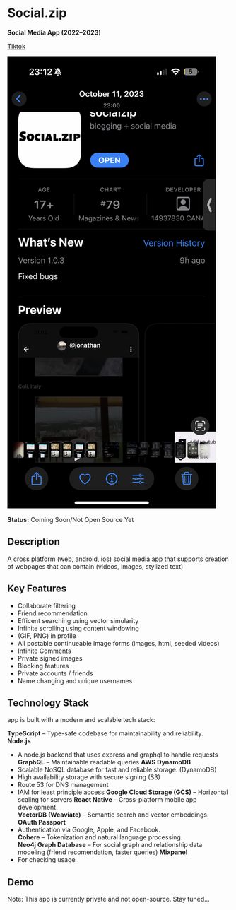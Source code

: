 # Social.zip  
**Social Media App (2022–2023)**  

[Tiktok](https://www.tiktok.com/@social..zip)

![App Store Image](app_store_image_of_app.PNG)  

**Status:** Coming Soon/Not Open Source Yet  

## Description
A cross platform (web, android, ios) social media app that supports creation of webpages that can contain (videos, images, stylized text)

## Key Features
- Collaborate filtering
- Friend recommendation
- Efficent searching using vector simularity
- Infinite scrolling using content windowing
- (GIF, PNG) in profile
- All postable continueable image forms (images, html, seeded videos)
- Infinite Comments
- Private signed images
- Blocking features
- Private accounts / friends
- Name changing and unique usernames


## Technology Stack
app is built with a modern and scalable tech stack:  

**TypeScript** 
– Type-safe codebase for maintainability and reliability.  
**Node.js**
- A node.js backend that uses express and graphql to handle requests
**GraphQL** 
– Maintainable readable queries 
**AWS DynamoDB** 
- Scalable NoSQL database for fast and reliable storage. (DynamoDB)  
- High availability storage with secure signing (S3)
- Route 53 for DNS management
- IAM for least principle access
**Google Cloud Storage (GCS)** 
– Horizontal scaling for servers 
**React Native** 
– Cross-platform mobile app development.  
**VectorDB (Weaviate)** 
– Semantic search and vector embeddings.  
**OAuth Passport** 
- Authentication via Google, Apple, and Facebook.  
**Cohere** 
– Tokenization and natural language processing.  
**Neo4j Graph Database** 
– For social graph and relationship data modeling (friend recomendation, faster queries)
**Mixpanel**
- For checking usage

## Demo



Note: This app is currently private and not open-source. Stay tuned...
